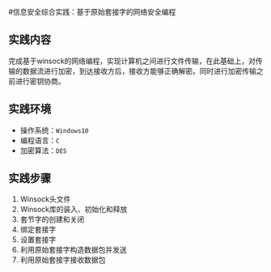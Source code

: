 #信息安全综合实践：基于原始套接字的网络安全编程

## 实践内容
完成基于winsock的网络编程，实现计算机之间进行文件传输，在此基础上，对传输的数据流进行加密，到达接收方后，接收方能够正确解密。同时进行加密传输之前进行密钥协商。

## 实践环境
* 操作系统：`Windows10`
* 编程语言：`C`
* 加密算法：`DES`

## 实践步骤
1. Winsock头文件
2. Winsock库的装入、初始化和释放
3. 套节字的创建和关闭
4. 绑定套接字
5. 设置套接字
6. 利用原始套接字构造数据包并发送
7. 利用原始套接字接收数据包
